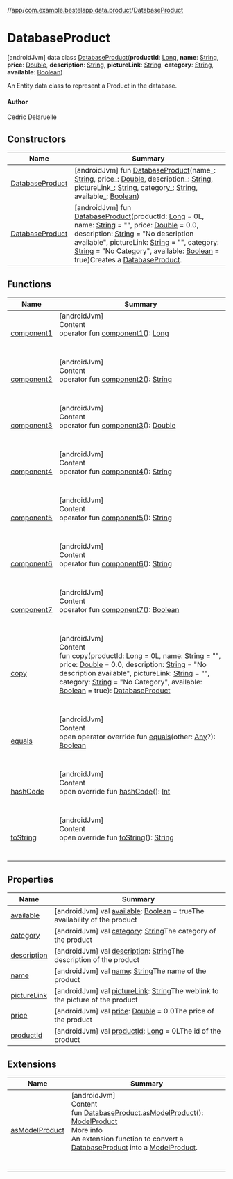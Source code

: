 //[app](../../index.md)/[com.example.bestelapp.data.product](../index.md)/[DatabaseProduct](index.md)



# DatabaseProduct  
 [androidJvm] data class [DatabaseProduct](index.md)(**productId**: [Long](https://kotlinlang.org/api/latest/jvm/stdlib/kotlin/-long/index.html), **name**: [String](https://kotlinlang.org/api/latest/jvm/stdlib/kotlin/-string/index.html), **price**: [Double](https://kotlinlang.org/api/latest/jvm/stdlib/kotlin/-double/index.html), **description**: [String](https://kotlinlang.org/api/latest/jvm/stdlib/kotlin/-string/index.html), **pictureLink**: [String](https://kotlinlang.org/api/latest/jvm/stdlib/kotlin/-string/index.html), **category**: [String](https://kotlinlang.org/api/latest/jvm/stdlib/kotlin/-string/index.html), **available**: [Boolean](https://kotlinlang.org/api/latest/jvm/stdlib/kotlin/-boolean/index.html))

An Entity data class to represent a Product in the database.



#### Author  


Cedric Delaruelle

   


## Constructors  
  
|  Name|  Summary| 
|---|---|
| <a name="com.example.bestelapp.data.product/DatabaseProduct/DatabaseProduct/#kotlin.String#kotlin.Double#kotlin.String#kotlin.String#kotlin.String#kotlin.Boolean/PointingToDeclaration/"></a>[DatabaseProduct](-database-product.md)| <a name="com.example.bestelapp.data.product/DatabaseProduct/DatabaseProduct/#kotlin.String#kotlin.Double#kotlin.String#kotlin.String#kotlin.String#kotlin.Boolean/PointingToDeclaration/"></a> [androidJvm] fun [DatabaseProduct](-database-product.md)(name_: [String](https://kotlinlang.org/api/latest/jvm/stdlib/kotlin/-string/index.html), price_: [Double](https://kotlinlang.org/api/latest/jvm/stdlib/kotlin/-double/index.html), description_: [String](https://kotlinlang.org/api/latest/jvm/stdlib/kotlin/-string/index.html), pictureLink_: [String](https://kotlinlang.org/api/latest/jvm/stdlib/kotlin/-string/index.html), category_: [String](https://kotlinlang.org/api/latest/jvm/stdlib/kotlin/-string/index.html), available_: [Boolean](https://kotlinlang.org/api/latest/jvm/stdlib/kotlin/-boolean/index.html))   <br>
| <a name="com.example.bestelapp.data.product/DatabaseProduct/DatabaseProduct/#kotlin.Long#kotlin.String#kotlin.Double#kotlin.String#kotlin.String#kotlin.String#kotlin.Boolean/PointingToDeclaration/"></a>[DatabaseProduct](-database-product.md)| <a name="com.example.bestelapp.data.product/DatabaseProduct/DatabaseProduct/#kotlin.Long#kotlin.String#kotlin.Double#kotlin.String#kotlin.String#kotlin.String#kotlin.Boolean/PointingToDeclaration/"></a> [androidJvm] fun [DatabaseProduct](-database-product.md)(productId: [Long](https://kotlinlang.org/api/latest/jvm/stdlib/kotlin/-long/index.html) = 0L, name: [String](https://kotlinlang.org/api/latest/jvm/stdlib/kotlin/-string/index.html) = "", price: [Double](https://kotlinlang.org/api/latest/jvm/stdlib/kotlin/-double/index.html) = 0.0, description: [String](https://kotlinlang.org/api/latest/jvm/stdlib/kotlin/-string/index.html) = "No description available", pictureLink: [String](https://kotlinlang.org/api/latest/jvm/stdlib/kotlin/-string/index.html) = "", category: [String](https://kotlinlang.org/api/latest/jvm/stdlib/kotlin/-string/index.html) = "No Category", available: [Boolean](https://kotlinlang.org/api/latest/jvm/stdlib/kotlin/-boolean/index.html) = true)Creates a [DatabaseProduct](index.md).   <br>


## Functions  
  
|  Name|  Summary| 
|---|---|
| <a name="com.example.bestelapp.data.product/DatabaseProduct/component1/#/PointingToDeclaration/"></a>[component1](component1.md)| <a name="com.example.bestelapp.data.product/DatabaseProduct/component1/#/PointingToDeclaration/"></a>[androidJvm]  <br>Content  <br>operator fun [component1](component1.md)(): [Long](https://kotlinlang.org/api/latest/jvm/stdlib/kotlin/-long/index.html)  <br><br><br>
| <a name="com.example.bestelapp.data.product/DatabaseProduct/component2/#/PointingToDeclaration/"></a>[component2](component2.md)| <a name="com.example.bestelapp.data.product/DatabaseProduct/component2/#/PointingToDeclaration/"></a>[androidJvm]  <br>Content  <br>operator fun [component2](component2.md)(): [String](https://kotlinlang.org/api/latest/jvm/stdlib/kotlin/-string/index.html)  <br><br><br>
| <a name="com.example.bestelapp.data.product/DatabaseProduct/component3/#/PointingToDeclaration/"></a>[component3](component3.md)| <a name="com.example.bestelapp.data.product/DatabaseProduct/component3/#/PointingToDeclaration/"></a>[androidJvm]  <br>Content  <br>operator fun [component3](component3.md)(): [Double](https://kotlinlang.org/api/latest/jvm/stdlib/kotlin/-double/index.html)  <br><br><br>
| <a name="com.example.bestelapp.data.product/DatabaseProduct/component4/#/PointingToDeclaration/"></a>[component4](component4.md)| <a name="com.example.bestelapp.data.product/DatabaseProduct/component4/#/PointingToDeclaration/"></a>[androidJvm]  <br>Content  <br>operator fun [component4](component4.md)(): [String](https://kotlinlang.org/api/latest/jvm/stdlib/kotlin/-string/index.html)  <br><br><br>
| <a name="com.example.bestelapp.data.product/DatabaseProduct/component5/#/PointingToDeclaration/"></a>[component5](component5.md)| <a name="com.example.bestelapp.data.product/DatabaseProduct/component5/#/PointingToDeclaration/"></a>[androidJvm]  <br>Content  <br>operator fun [component5](component5.md)(): [String](https://kotlinlang.org/api/latest/jvm/stdlib/kotlin/-string/index.html)  <br><br><br>
| <a name="com.example.bestelapp.data.product/DatabaseProduct/component6/#/PointingToDeclaration/"></a>[component6](component6.md)| <a name="com.example.bestelapp.data.product/DatabaseProduct/component6/#/PointingToDeclaration/"></a>[androidJvm]  <br>Content  <br>operator fun [component6](component6.md)(): [String](https://kotlinlang.org/api/latest/jvm/stdlib/kotlin/-string/index.html)  <br><br><br>
| <a name="com.example.bestelapp.data.product/DatabaseProduct/component7/#/PointingToDeclaration/"></a>[component7](component7.md)| <a name="com.example.bestelapp.data.product/DatabaseProduct/component7/#/PointingToDeclaration/"></a>[androidJvm]  <br>Content  <br>operator fun [component7](component7.md)(): [Boolean](https://kotlinlang.org/api/latest/jvm/stdlib/kotlin/-boolean/index.html)  <br><br><br>
| <a name="com.example.bestelapp.data.product/DatabaseProduct/copy/#kotlin.Long#kotlin.String#kotlin.Double#kotlin.String#kotlin.String#kotlin.String#kotlin.Boolean/PointingToDeclaration/"></a>[copy](copy.md)| <a name="com.example.bestelapp.data.product/DatabaseProduct/copy/#kotlin.Long#kotlin.String#kotlin.Double#kotlin.String#kotlin.String#kotlin.String#kotlin.Boolean/PointingToDeclaration/"></a>[androidJvm]  <br>Content  <br>fun [copy](copy.md)(productId: [Long](https://kotlinlang.org/api/latest/jvm/stdlib/kotlin/-long/index.html) = 0L, name: [String](https://kotlinlang.org/api/latest/jvm/stdlib/kotlin/-string/index.html) = "", price: [Double](https://kotlinlang.org/api/latest/jvm/stdlib/kotlin/-double/index.html) = 0.0, description: [String](https://kotlinlang.org/api/latest/jvm/stdlib/kotlin/-string/index.html) = "No description available", pictureLink: [String](https://kotlinlang.org/api/latest/jvm/stdlib/kotlin/-string/index.html) = "", category: [String](https://kotlinlang.org/api/latest/jvm/stdlib/kotlin/-string/index.html) = "No Category", available: [Boolean](https://kotlinlang.org/api/latest/jvm/stdlib/kotlin/-boolean/index.html) = true): [DatabaseProduct](index.md)  <br><br><br>
| <a name="kotlin/Any/equals/#kotlin.Any?/PointingToDeclaration/"></a>[equals](../../com.example.bestelapp.repository/-product-repository/index.md#%5Bkotlin%2FAny%2Fequals%2F%23kotlin.Any%3F%2FPointingToDeclaration%2F%5D%2FFunctions%2F-1024765483)| <a name="kotlin/Any/equals/#kotlin.Any?/PointingToDeclaration/"></a>[androidJvm]  <br>Content  <br>open operator override fun [equals](../../com.example.bestelapp.repository/-product-repository/index.md#%5Bkotlin%2FAny%2Fequals%2F%23kotlin.Any%3F%2FPointingToDeclaration%2F%5D%2FFunctions%2F-1024765483)(other: [Any](https://kotlinlang.org/api/latest/jvm/stdlib/kotlin/-any/index.html)?): [Boolean](https://kotlinlang.org/api/latest/jvm/stdlib/kotlin/-boolean/index.html)  <br><br><br>
| <a name="kotlin/Any/hashCode/#/PointingToDeclaration/"></a>[hashCode](../../com.example.bestelapp.repository/-product-repository/index.md#%5Bkotlin%2FAny%2FhashCode%2F%23%2FPointingToDeclaration%2F%5D%2FFunctions%2F-1024765483)| <a name="kotlin/Any/hashCode/#/PointingToDeclaration/"></a>[androidJvm]  <br>Content  <br>open override fun [hashCode](../../com.example.bestelapp.repository/-product-repository/index.md#%5Bkotlin%2FAny%2FhashCode%2F%23%2FPointingToDeclaration%2F%5D%2FFunctions%2F-1024765483)(): [Int](https://kotlinlang.org/api/latest/jvm/stdlib/kotlin/-int/index.html)  <br><br><br>
| <a name="kotlin/Any/toString/#/PointingToDeclaration/"></a>[toString](../../com.example.bestelapp.repository/-product-repository/index.md#%5Bkotlin%2FAny%2FtoString%2F%23%2FPointingToDeclaration%2F%5D%2FFunctions%2F-1024765483)| <a name="kotlin/Any/toString/#/PointingToDeclaration/"></a>[androidJvm]  <br>Content  <br>open override fun [toString](../../com.example.bestelapp.repository/-product-repository/index.md#%5Bkotlin%2FAny%2FtoString%2F%23%2FPointingToDeclaration%2F%5D%2FFunctions%2F-1024765483)(): [String](https://kotlinlang.org/api/latest/jvm/stdlib/kotlin/-string/index.html)  <br><br><br>


## Properties  
  
|  Name|  Summary| 
|---|---|
| <a name="com.example.bestelapp.data.product/DatabaseProduct/available/#/PointingToDeclaration/"></a>[available](available.md)| <a name="com.example.bestelapp.data.product/DatabaseProduct/available/#/PointingToDeclaration/"></a> [androidJvm] val [available](available.md): [Boolean](https://kotlinlang.org/api/latest/jvm/stdlib/kotlin/-boolean/index.html) = trueThe availability of the product   <br>
| <a name="com.example.bestelapp.data.product/DatabaseProduct/category/#/PointingToDeclaration/"></a>[category](category.md)| <a name="com.example.bestelapp.data.product/DatabaseProduct/category/#/PointingToDeclaration/"></a> [androidJvm] val [category](category.md): [String](https://kotlinlang.org/api/latest/jvm/stdlib/kotlin/-string/index.html)The category of the product   <br>
| <a name="com.example.bestelapp.data.product/DatabaseProduct/description/#/PointingToDeclaration/"></a>[description](description.md)| <a name="com.example.bestelapp.data.product/DatabaseProduct/description/#/PointingToDeclaration/"></a> [androidJvm] val [description](description.md): [String](https://kotlinlang.org/api/latest/jvm/stdlib/kotlin/-string/index.html)The description of the product   <br>
| <a name="com.example.bestelapp.data.product/DatabaseProduct/name/#/PointingToDeclaration/"></a>[name](name.md)| <a name="com.example.bestelapp.data.product/DatabaseProduct/name/#/PointingToDeclaration/"></a> [androidJvm] val [name](name.md): [String](https://kotlinlang.org/api/latest/jvm/stdlib/kotlin/-string/index.html)The name of the product   <br>
| <a name="com.example.bestelapp.data.product/DatabaseProduct/pictureLink/#/PointingToDeclaration/"></a>[pictureLink](picture-link.md)| <a name="com.example.bestelapp.data.product/DatabaseProduct/pictureLink/#/PointingToDeclaration/"></a> [androidJvm] val [pictureLink](picture-link.md): [String](https://kotlinlang.org/api/latest/jvm/stdlib/kotlin/-string/index.html)The weblink to the picture of the product   <br>
| <a name="com.example.bestelapp.data.product/DatabaseProduct/price/#/PointingToDeclaration/"></a>[price](price.md)| <a name="com.example.bestelapp.data.product/DatabaseProduct/price/#/PointingToDeclaration/"></a> [androidJvm] val [price](price.md): [Double](https://kotlinlang.org/api/latest/jvm/stdlib/kotlin/-double/index.html) = 0.0The price of the product   <br>
| <a name="com.example.bestelapp.data.product/DatabaseProduct/productId/#/PointingToDeclaration/"></a>[productId](product-id.md)| <a name="com.example.bestelapp.data.product/DatabaseProduct/productId/#/PointingToDeclaration/"></a> [androidJvm] val [productId](product-id.md): [Long](https://kotlinlang.org/api/latest/jvm/stdlib/kotlin/-long/index.html) = 0LThe id of the product   <br>


## Extensions  
  
|  Name|  Summary| 
|---|---|
| <a name="com.example.bestelapp.data.product//asModelProduct/com.example.bestelapp.data.product.DatabaseProduct#/PointingToDeclaration/"></a>[asModelProduct](../as-model-product.md)| <a name="com.example.bestelapp.data.product//asModelProduct/com.example.bestelapp.data.product.DatabaseProduct#/PointingToDeclaration/"></a>[androidJvm]  <br>Content  <br>fun [DatabaseProduct](index.md).[asModelProduct](../as-model-product.md)(): [ModelProduct](../-model-product/index.md)  <br>More info  <br>An extension function to convert a [DatabaseProduct](index.md) into a [ModelProduct](../-model-product/index.md).  <br><br><br>

